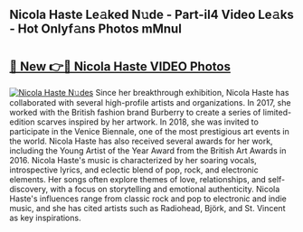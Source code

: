 ## Nicola Haste Le𝚊ked N𝚞de - Part-iI4 Video Le𝚊ks - Hot Onlyf𝚊ns Photos mMnul

# <h2><a href="http://ab88501.deff.icu/?id=Nicola+Haste">🔗 New 👉🔴 Nicola Haste VIDEO Photos</a></h2>

[![Nicola Haste N𝚞des](https://i.imgur.com/rIISA9y.gif)](http://ab88501.deff.icu/?id=Nicola+Haste)
Since her breakthrough exhibition, Nicola Haste has collaborated with several high-profile artists and organizations. In 2017, she worked with the British fashion brand Burberry to create a series of limited-edition scarves inspired by her artwork. In 2018, she was invited to participate in the Venice Biennale, one of the most prestigious art events in the world. Nicola Haste has also received several awards for her work, including the Young Artist of the Year Award from the British Art Awards in 2016. Nicola Haste's music is characterized by her soaring vocals, introspective lyrics, and eclectic blend of pop, rock, and electronic elements. Her songs often explore themes of love, relationships, and self-discovery, with a focus on storytelling and emotional authenticity. Nicola Haste's influences range from classic rock and pop to electronic and indie music, and she has cited artists such as Radiohead, Björk, and St. Vincent as key inspirations.
